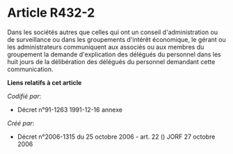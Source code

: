 # Article R432-2

Dans les sociétés autres que celles qui ont un conseil d'administration ou de surveillance ou dans les groupements d'intérêt
économique, le gérant ou les administrateurs communiquent aux associés ou aux membres du groupement la demande d'explication
des délégués du personnel dans les huit jours de la délibération des délégués du personnel demandant cette communication.

**Liens relatifs à cet article**

_Codifié par_:

  - Décret n°91-1263 1991-12-16 annexe

_Créé par_:

  - Décret n°2006-1315 du 25 octobre 2006 - art. 22 () JORF 27 octobre 2006
